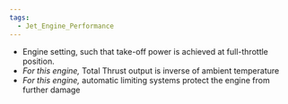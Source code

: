 ```yaml
---
tags:
  - Jet_Engine_Performance
---
```

- Engine setting, such that take-off power is achieved at full-throttle position. 
- *For this engine,* Total Thrust output is inverse of ambient temperature
- *For this engine,* automatic limiting systems protect the engine from further damage